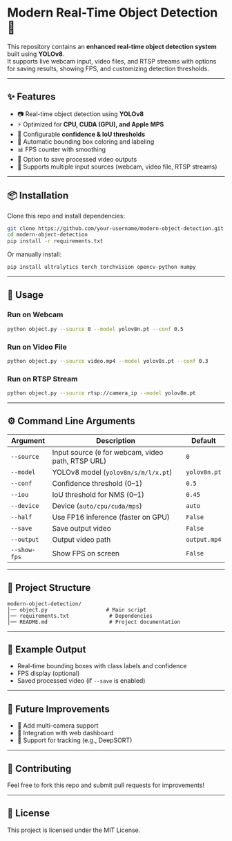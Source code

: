 # Modern Real-Time Object Detection 🚀

This repository contains an **enhanced real-time object detection system** built using **YOLOv8**.  
It supports live webcam input, video files, and RTSP streams with options for saving results, showing FPS, and customizing detection thresholds.

---

## ✨ Features
- 📷 Real-time object detection using **YOLOv8**  
- ⚡ Optimized for **CPU, CUDA (GPU), and Apple MPS**  
- 🎯 Configurable **confidence & IoU thresholds**  
- 🎨 Automatic bounding box coloring and labeling  
- 📊 FPS counter with smoothing  
- 💾 Option to save processed video outputs  
- 🔄 Supports multiple input sources (webcam, video file, RTSP streams)

---

## 📦 Installation
Clone this repo and install dependencies:

```bash
git clone https://github.com/your-username/modern-object-detection.git
cd modern-object-detection
pip install -r requirements.txt
```

Or manually install:
```bash
pip install ultralytics torch torchvision opencv-python numpy
```

---

## 🚀 Usage

### Run on Webcam
```bash
python object.py --source 0 --model yolov8n.pt --conf 0.5
```

### Run on Video File
```bash
python object.py --source video.mp4 --model yolov8s.pt --conf 0.3
```

### Run on RTSP Stream
```bash
python object.py --source rtsp://camera_ip --model yolov8m.pt
```

---

## ⚙️ Command Line Arguments
| Argument | Description | Default |
|----------|-------------|---------|
| `--source` | Input source (`0` for webcam, video path, RTSP URL) | `0` |
| `--model` | YOLOv8 model (`yolov8n/s/m/l/x.pt`) | `yolov8n.pt` |
| `--conf` | Confidence threshold (0–1) | `0.5` |
| `--iou` | IoU threshold for NMS (0–1) | `0.45` |
| `--device` | Device (`auto/cpu/cuda/mps`) | `auto` |
| `--half` | Use FP16 inference (faster on GPU) | `False` |
| `--save` | Save output video | `False` |
| `--output` | Output video path | `output.mp4` |
| `--show-fps` | Show FPS on screen | `False` |

---

## 📂 Project Structure
```
modern-object-detection/
│── object.py                   # Main script
│── requirements.txt             # Dependencies
│── README.md                    # Project documentation
```

---

## 📝 Example Output
- Real-time bounding boxes with class labels and confidence  
- FPS display (optional)  
- Saved processed video (if `--save` is enabled)  

---

## 🔮 Future Improvements
- 📌 Add multi-camera support  
- 📌 Integration with web dashboard  
- 📌 Support for tracking (e.g., DeepSORT)  

---

## 🤝 Contributing
Feel free to fork this repo and submit pull requests for improvements!

---

## 📜 License
This project is licensed under the MIT License.  
